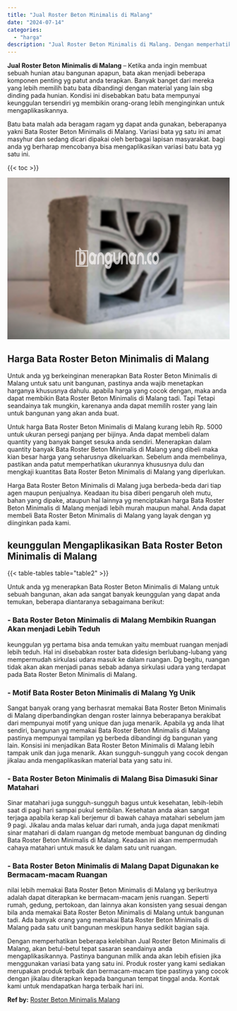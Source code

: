 ```yaml
---
title: "Jual Roster Beton Minimalis di Malang"
date: "2024-07-14"
categories: 
  - "harga"
description: "Jual Roster Beton Minimalis di Malang. Dengan memperhatikan beberapa kelebihan Jual Roster Beton Minimalis di Malang, akan betul-betul tepat sasaran seandain..."
---
```


**Jual Roster Beton Minimalis di Malang** – Ketika anda ingin membuat sebuah hunian atau bangunan apapun, bata akan menjadi beberapa komponen penting yg patut anda terapkan. Banyak banget dari mereka yang lebih memilih batu bata dibandingi dengan material yang lain sbg dinding pada hunian. Kondisi ini disebabkan batu bata mempunyai keunggulan tersendiri yg membikin orang-orang lebih menginginkan untuk mengaplikasikannya.

Batu bata malah ada beragam ragam yg dapat anda gunakan, beberapanya yakni Bata Roster Beton Minimalis di Malang. Variasi bata yg satu ini amat masyhur dan sedang dicari dipakai oleh berbagai lapisan masyarakat. bagi anda yg berharap mencobanya bisa mengaplikasikan variasi batu bata yg satu ini.

{{< toc >}}

![Jual Roster Beton Minimalis di Malang](/images/bata-roster-minimalis-16.png)

## Harga Bata Roster Beton Minimalis di Malang

Untuk anda yg berkeinginan menerapkan Bata Roster Beton Minimalis di Malang untuk satu unit bangunan, pastinya anda wajib menetapkan harganya khususnya dahulu. apabila harga yang cocok dengan, maka anda dapat membikin Bata Roster Beton Minimalis di Malang tadi. Tapi Tetapi seandainya tak mungkin, karenanya anda dapat memilih roster yang lain untuk bangunan yang akan anda buat.

Untuk harga Bata Roster Beton Minimalis di Malang kurang lebih Rp. 5000 untuk ukuran persegi panjang per bijinya. Anda dapat membeli dalam quantity yang banyak banget sesuka anda sendiri. Menerapkan dalam quantity banyak Bata Roster Beton Minimalis di Malang yang dibeli maka kian besar harga yang seharusnya dikeluarkan. Sebelum anda membelinya, pastikan anda patut memperhatikan ukurannya khususnya dulu dan mengkaji kuantitas Bata Roster Beton Minimalis di Malang yang diperlukan.

Harga Bata Roster Beton Minimalis di Malang juga berbeda-beda dari tiap agen maupun penjualnya. Keadaan itu bisa diberi pengaruh oleh mutu, bahan yang dipake, ataupun hal lainnya yg menciptakan harga Bata Roster Beton Minimalis di Malang menjadi lebih murah maupun mahal. Anda dapat membeli Bata Roster Beton Minimalis di Malang yang layak dengan yg diinginkan pada kami.

## keunggulan Mengaplikasikan Bata Roster Beton Minimalis di Malang

{{< table-tables table="table2" >}}

Untuk anda yg menerapkan Bata Roster Beton Minimalis di Malang untuk sebuah bangunan, akan ada sangat banyak keunggulan yang dapat anda temukan, beberapa diantaranya sebagaimana berikut:

### \- Bata Roster Beton Minimalis di Malang Membikin Ruangan Akan menjadi Lebih Teduh

keunggulan yg pertama bisa anda temukan yaitu membuat ruangan menjadi lebih teduh. Hal ini disebabkan roster bata didesign berlubang-lubang yang mempermudah sirkulasi udara masuk ke dalam ruangan. Dg begitu, ruangan tidak akan akan menjadi panas sebab adanya sirkulasi udara yang terdapat pada Bata Roster Beton Minimalis di Malang.

### \- Motif Bata Roster Beton Minimalis di Malang Yg Unik

Sangat banyak orang yang berhasrat memakai Bata Roster Beton Minimalis di Malang diperbandingkan dengan roster lainnya beberapanya berakibat dari mempunyai motif yang unique dan juga menarik. Apabila yg anda lihat sendiri, bangunan yg memakai Bata Roster Beton Minimalis di Malang pastinya mempunyai tampilan yg berbeda dibandingi dg bangunan yang lain. Konsisi ini menjadikan Bata Roster Beton Minimalis di Malang lebih tampak unik dan juga menarik. Akan sungguh-sungguh yang cocok dengan jikalau anda mengaplikasikan material bata yang satu ini.

### \- Bata Roster Beton Minimalis di Malang Bisa Dimasuki Sinar Matahari

Sinar matahari juga sungguh-sungguh bagus untuk kesehatan, lebih-lebih saat di pagi hari sampai pukul sembilan. Kesehatan anda akan sangat terjaga apabila kerap kali berjemur di bawah cahaya matahari sebelum jam 9 pagi. Jikalau anda malas keluar dari rumah, anda juga dapat menikmati sinar matahari di dalam ruangan dg metode membuat bangunan dg dinding Bata Roster Beton Minimalis di Malang. Keadaan ini akan mempermudah cahaya matahari untuk masuk ke dalam satu unit ruangan.

### \- Bata Roster Beton Minimalis di Malang Dapat Digunakan ke Bermacam-macam Ruangan

nilai lebih memakai Bata Roster Beton Minimalis di Malang yg berikutnya adalah dapat diterapkan ke bermacam-macam jenis ruangan. Seperti rumah, gedung, pertokoan, dan lainnya akan konsisten yang sesuai dengan bila anda memakai Bata Roster Beton Minimalis di Malang untuk bangunan tadi. Ada banyak orang yang memakai Bata Roster Beton Minimalis di Malang pada satu unit bangunan meskipun hanya sedikit bagian saja.

Dengan memperhatikan beberapa kelebihan Jual Roster Beton Minimalis di Malang, akan betul-betul tepat sasaran seandainya anda mengaplikasikannya. Pastinya bangunan milik anda akan lebih efisien jika menggunakan variasi bata yang satu ini. Produk roster yang kami sediakan merupakan produk terbaik dan bermacam-macam tipe pastinya yang cocok dengan jikalau diterapkan kepada bangunan tempat tinggal anda. Kontak kami untuk mendapatkan harga terbaik hari ini.

**Ref by:** [Roster Beton Minimalis Malang](https://id.wikipedia.org/wiki/Roster)
